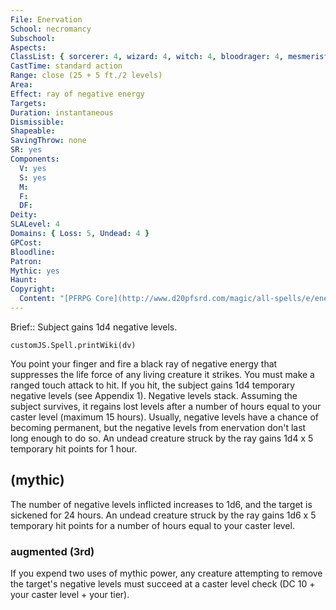 ```yaml
---
File: Enervation
School: necromancy
Subschool: 
Aspects: 
ClassList: { sorcerer: 4, wizard: 4, witch: 4, bloodrager: 4, mesmerist: 4, spiritualist: 4 }
CastTime: standard action
Range: close (25 + 5 ft./2 levels)
Area: 
Effect: ray of negative energy
Targets: 
Duration: instantaneous
Dismissible: 
Shapeable: 
SavingThrow: none
SR: yes
Components:
  V: yes
  S: yes
  M: 
  F: 
  DF: 
Deity: 
SLALevel: 4
Domains: { Loss: 5, Undead: 4 }
GPCost: 
Bloodline: 
Patron: 
Mythic: yes
Haunt: 
Copyright:
  Content: "[PFRPG Core](http://www.d20pfsrd.com/magic/all-spells/e/enervation)"
---
```

Brief:: Subject gains 1d4 negative levels.

```dataviewjs
customJS.Spell.printWiki(dv)
```

You point your finger and fire a black ray of negative energy that suppresses the life force of any living creature it strikes. You must make a ranged touch attack to hit. If you hit, the subject gains 1d4 temporary negative levels (see Appendix 1). Negative levels stack.  Assuming the subject survives, it regains lost levels after a number of hours equal to your caster level (maximum 15 hours).  Usually, negative levels have a chance of becoming permanent, but the negative levels from enervation don't last long enough to do so.  An undead creature struck by the ray gains 1d4 x 5 temporary hit points for 1 hour.


## (mythic)

The number of negative levels inflicted increases to 1d6, and the target is sickened for 24 hours. An undead creature struck by the ray gains 1d6 x 5 temporary hit points for a number of hours equal to your caster level.


### augmented (3rd)

If you expend two uses of mythic power, any creature attempting to remove the target's negative levels must succeed at a caster level check (DC 10 + your caster level + your tier).
